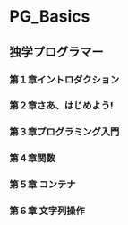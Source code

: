 # PG_Basics
## 独学プログラマー
### 第１章イントロダクション
### 第２章さあ、はじめよう!
### 第３章プログラミング入門
### 第４章関数
### 第５章 コンテナ
### 第６章 文字列操作
